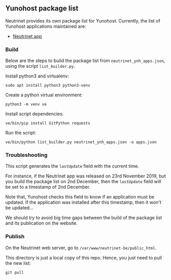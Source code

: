 ## Yunohost package list

Neutrinet provides its own package list for Yunohost. Currently, the list of Yunohost applications maintained are:
- [Neutrinet app](https://git.domainepublic.net/Neutrinet/neutrinet_ynh)

### Build

Below are the steps to build the package list from `neutrinet_ynh_apps.json`, using the script `list_builder.py`.

Install python3 and virtualenv:
```shell
sudo apt install python3 python3-venv
```

Create a python virtual environment:
```shell
python3 -m venv ve
```

Install script dependencies:
```shell
ve/bin/pip install GitPython requests
```

Run the script:
```shell
ve/bin/python list_builder.py neutrinet_ynh_apps.json -o apps.json
```

### Troubleshooting

This script generates the `lastUpdate` field with the current time. 

For instance, if the Neutrinet app was released on 23rd November 2019, but you build the package list on 2nd December, then the `lastUpdate` field will be set to a timestamp of 2nd December.

Note that, Yunohost checks this field to know if an application must be updated.
If the application was installed after this timestamp, then it won't be updated...

We should try to avoid big time gaps between the build of the package list and its publication on the website.

### Publish

On the Neutrinet web server, go to `/var/www/neutrinet-be/public_html`.

This directory is just a local copy of this repo. Hence, you just need to pull the new list:
```shell
git pull
```
